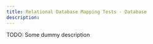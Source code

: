 ```yaml
---
title: Relational Database Mapping Tests - Database
description:
---
```


TODO: Some dummy description